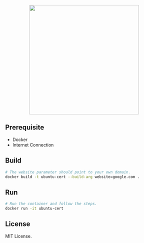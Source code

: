 <p align="center"><a href="https://orptech.com" target="_blank"><img src="https://orptech.com/assets/images/logos/orptech-logo-white.png" width="350"></a></p>

## Prerequisite
* Docker
* Internet Connection

## Build

```BASH
# The website parameter should point to your own domain.
docker build -t ubuntu-cert --build-arg website=google.com .
```

## Run
```BASH
# Run the container and follow the steps.
docker run -it ubuntu-cert
```

## License
MIT License.
